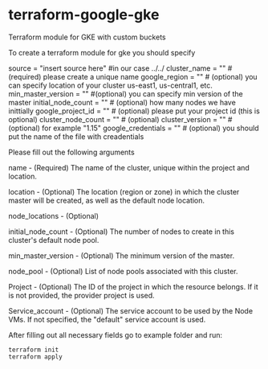 # terraform-google-gke
Terraform module for GKE with custom buckets 

To create a terraform module for gke you should specify  


source = "insert source here" #in our case ../../
cluster_name = "" # (required) please create a unique name
google_region = "" # (optional) you can specify location of your cluster us-east1, us-central1, etc. 
min_master_version = "" #(optional) you can specify min version of the master
initial_node_count = "" # (optional) how many nodes we have inittially
google_project_id = "" # (optional) please put your project id (this is optional)
cluster_node_count = "" # (optional)
cluster_version = "" # (optional) for example "1.15"
google_credentials = "" # (optional) you should put the name of the file with creadentials 

Please fill out the following arguments

name - (Required) The name of the cluster, unique within the project and location.

location - (Optional) The location (region or zone) in which the cluster master will be created, as well as the default node location. 

node_locations - (Optional)

initial_node_count - (Optional) The number of nodes to create in this cluster's default node pool. 

min_master_version - (Optional) The minimum version of the master.

node_pool - (Optional) List of node pools associated with this cluster. 

Project - (Optional) The ID of the project in which the resource belongs. If it is not provided, the provider project is used.

Service_account - (Optional) The service account to be used by the Node VMs. If not specified, the "default" service account is used.


After filling out all necessary fields go to example folder and run:
```
terraform init
terraform apply
``` 